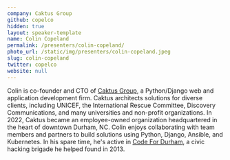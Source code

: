```yaml
---
company: Caktus Group
github: copelco
hidden: true
layout: speaker-template
name: Colin Copeland
permalink: /presenters/colin-copeland/
photo_url: /static/img/presenters/colin-copeland.jpeg
slug: colin-copeland
twitter: copelco
website: null
---
```

Colin is co-founder and CTO of [Caktus Group](https://www.caktusgroup.com/), a Python/Django web and application development firm. Caktus architects solutions for diverse clients, including UNICEF, the International Rescue Committee, Discovery Communications, and many universities and non-profit organizations. In 2022, Caktus became an employee-owned organization headquartered in the heart of downtown Durham, NC. Colin enjoys collaborating with team members and partners to build solutions using Python, Django, Ansible, and Kubernetes. In his spare time, he's active in [Code For Durham](https://codefordurham.com/), a civic hacking brigade he helped found in 2013.
